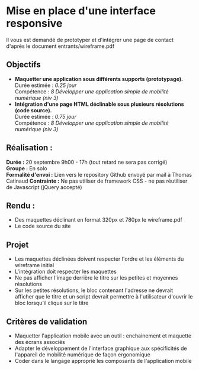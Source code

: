 # Mise en place d'une interface responsive
Il vous est demandé de prototyper et d'intégrer une page de contact d'après le document entrants/wireframe.pdf

## Objectifs
* **Maquetter une application sous différents supports (prototypage).**  
    Durée estimée : *0.25 jour*  
    Compétence : *8 Développer une application simple de mobilité numérique (niv 3)*
* **Intégration d'une page HTML déclinable sous plusieurs résolutions (code source).**  
    Durée estimée : *0.75 jour*  
    Compétence : *8 Développer une application simple de mobilité numérique (niv 3)*

## Réalisation :
**Durée :** 20 septembre 9h00 - 17h (tout retard ne sera pas corrigé)  
**Groupe :** En solo  
**Formalité d'envoi :** Lien vers le repository Github envoyé par mail à Thomas Catinaud
**Contrainte :** Ne pas utiliser de framework CSS - ne pas réutiliser de Javascript (jQuery accepté)


## Rendu :
* Des maquettes déclinant en format 320px et 780px le wireframe.pdf
* Le code source du site

## Projet
* Les maquettes déclinées doivent respecter l'ordre et les éléments du wireframe initial
* L'intégration doit respecter les maquettes
* Ne pas afficher l'image derrière le titre sur les petites et moyennes résolutions
* Sur les petites résolutions, le bloc contenant l'adresse ne devrait afficher que le titre et un script devrait permettre à l'utilisateur d'ouvrir le bloc lorsqu'il clique sur le titre

## Critères de validation
* Maquetter l'application mobile avec un outil : enchainement et maquette des écrans associés
* Adapter le développement de l'interface graphique aux spécificités de l'appareil de mobilité numérique de façon ergonomique
* Coder dans le langage approprié les composants de l'application mobile
